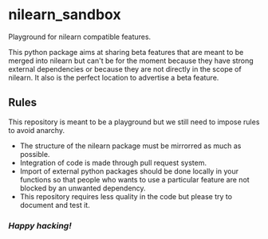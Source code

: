 # nilearn_sandbox
Playground for nilearn compatible features.

This python package aims at sharing beta features that are meant to be merged into nilearn but can't be for the moment because they have strong external dependencies or because they are not directly in the scope of nilearn. It also is the perfect location to advertise a beta feature.

## Rules

This repository is meant to be a playground but we still need to impose rules to avoid anarchy.
* The structure of the nilearn package must be mirrorred as much as possible.
* Integration of code is made through pull request system.
* Import of external python packages should be done locally in your functions so that people who wants to use a particular feature are not blocked by an unwanted dependency.
* This repository requires less quality in the code but please try to document and test it.

### *Happy hacking!*
